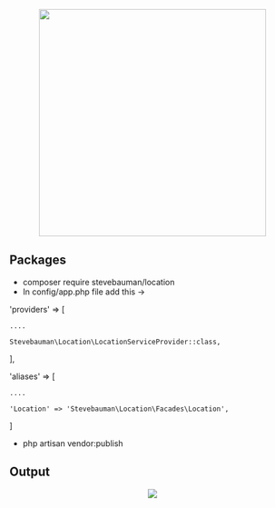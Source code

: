 <p align="center"><a href="https://laravel.com" target="_blank"><img src="https://raw.githubusercontent.com/laravel/art/master/logo-lockup/5%20SVG/2%20CMYK/1%20Full%20Color/laravel-logolockup-cmyk-red.svg" width="400"></a></p>



## Packages


- composer require stevebauman/location
- In config/app.php file add this ->

'providers' => [

	....

	Stevebauman\Location\LocationServiceProvider::class,

],

'aliases' => [

	....

	'Location' => 'Stevebauman\Location\Facades\Location',

]

- php artisan vendor:publish

## Output



<p align="center">
<img src="https://user-images.githubusercontent.com/80118217/195654009-d9a3a296-1cf0-425f-9d21-c99ab99e214b.JPG">
</p>


